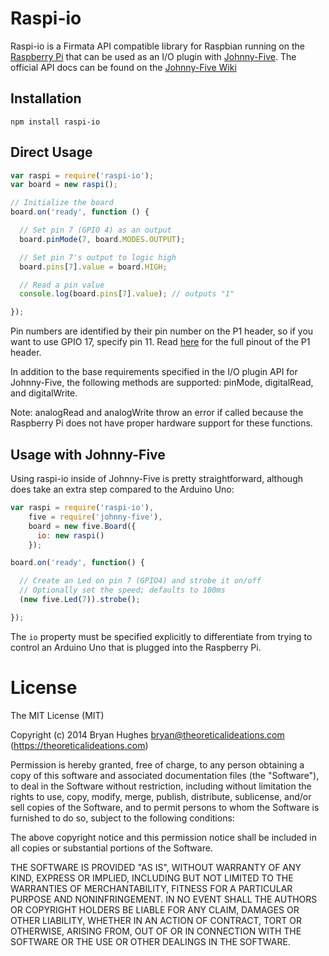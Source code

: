 Raspi-io
========

Raspi-io is a Firmata API compatible library for Raspbian running on the [Raspberry Pi](http://www.raspberrypi.org/) that can be used as an I/O plugin with [Johnny-Five](https://github.com/rwaldron/johnny-five). The official API docs can be found on the [Johnny-Five Wiki](https://github.com/rwaldron/johnny-five/wiki/IO-Plugins)

## Installation

```
npm install raspi-io
```

## Direct Usage

```JavaScript
var raspi = require('raspi-io');
var board = new raspi();

// Initialize the board
board.on('ready', function () {

  // Set pin 7 (GPIO 4) as an output
  board.pinMode(7, board.MODES.OUTPUT);

  // Set pin 7's output to logic high
  board.pins[7].value = board.HIGH;

  // Read a pin value
  console.log(board.pins[7].value); // outputs "1"

});
```

Pin numbers are identified by their pin number on the P1 header, so if you want to use GPIO 17, specify pin 11. Read [here](http://elinux.org/Rpi_Low-level_peripherals) for the full pinout of the P1 header.

In addition to the base requirements specified in the I/O plugin API for Johnny-Five, the following methods are supported: pinMode, digitalRead, and digitalWrite.

Note: analogRead and analogWrite throw an error if called because the Raspberry Pi does not have proper hardware support for these functions.

## Usage with Johnny-Five

Using raspi-io inside of Johnny-Five is pretty straightforward, although does take an extra step compared to the Arduino Uno:

```JavaScript
var raspi = require('raspi-io'),
    five = require('johnny-five'),
    board = new five.Board({
      io: new raspi()
    });

board.on('ready', function() {

  // Create an Led on pin 7 (GPIO4) and strobe it on/off
  // Optionally set the speed; defaults to 100ms
  (new five.Led(7)).strobe();

});
```

The ```io``` property must be specified explicitly to differentiate from trying to control an Arduino Uno that is plugged into the Raspberry Pi.

License
=======

The MIT License (MIT)

Copyright (c) 2014 Bryan Hughes bryan@theoreticalideations.com (https://theoreticalideations.com)

Permission is hereby granted, free of charge, to any person obtaining a copy
of this software and associated documentation files (the "Software"), to deal
in the Software without restriction, including without limitation the rights
to use, copy, modify, merge, publish, distribute, sublicense, and/or sell
copies of the Software, and to permit persons to whom the Software is
furnished to do so, subject to the following conditions:

The above copyright notice and this permission notice shall be included in
all copies or substantial portions of the Software.

THE SOFTWARE IS PROVIDED "AS IS", WITHOUT WARRANTY OF ANY KIND, EXPRESS OR
IMPLIED, INCLUDING BUT NOT LIMITED TO THE WARRANTIES OF MERCHANTABILITY,
FITNESS FOR A PARTICULAR PURPOSE AND NONINFRINGEMENT. IN NO EVENT SHALL THE
AUTHORS OR COPYRIGHT HOLDERS BE LIABLE FOR ANY CLAIM, DAMAGES OR OTHER
LIABILITY, WHETHER IN AN ACTION OF CONTRACT, TORT OR OTHERWISE, ARISING FROM,
OUT OF OR IN CONNECTION WITH THE SOFTWARE OR THE USE OR OTHER DEALINGS IN
THE SOFTWARE.